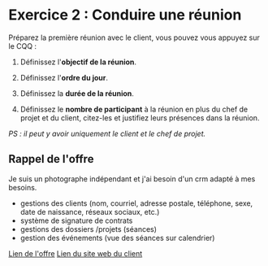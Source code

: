 # Exercice 2 : Conduire une réunion

Préparez la première réunion avec le client, vous pouvez vous appuyez sur le CQQ : 

1. Définissez l'**objectif de la réunion**.

2. Définissez l'**ordre du jour**.

3. Définissez la **durée de la réunion**.

4. Définissez le **nombre de participant** à la réunion en plus du chef de projet et du client, citez-les et justifiez leurs présences dans la réunion.

*PS : il peut y avoir uniquement le client et le chef de projet.*

## Rappel de l'offre

Je suis un photographe indépendant et j'ai besoin d'un crm adapté à mes besoins.
- gestions des clients (nom, courriel, adresse postale, téléphone, sexe, date de naissance, réseaux sociaux, etc.)
- système de signature de contrats
- gestions des dossiers /projets (séances)
- gestion des événements (vue des séances sur calendrier)

[Lien de l'offre](https://www.codeur.com/projects/330179-creation-d-un-crm)
[Lien du site web du client](https://justinehphotography.com/)
